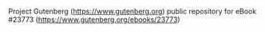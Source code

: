 Project Gutenberg (https://www.gutenberg.org) public repository for eBook #23773 (https://www.gutenberg.org/ebooks/23773)
